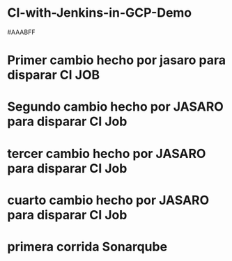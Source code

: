 # CI-with-Jenkins-in-GCP-Demo
#AAABFF
# Primer cambio hecho por jasaro para disparar CI JOB
# Segundo cambio hecho por JASARO para disparar CI Job
# tercer cambio hecho por JASARO para disparar CI Job
# cuarto cambio hecho por JASARO para disparar CI Job
# primera corrida Sonarqube
